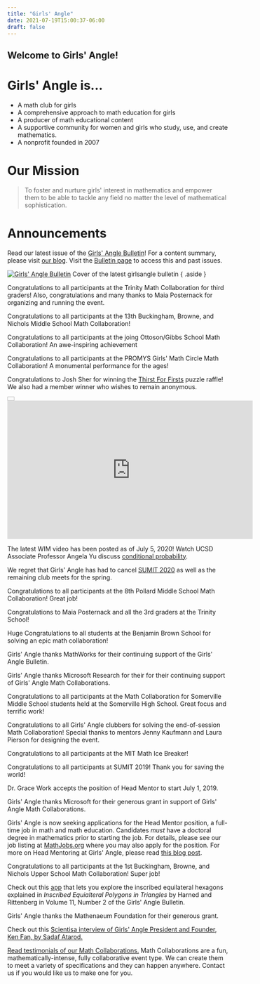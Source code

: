 ```yaml
---
title: "Girls' Angle"
date: 2021-07-19T15:00:37-06:00
draft: false
---
```


## Welcome to Girls' Angle!

# Girls' Angle is...

- A math club for girls
- A comprehensive approach to math education for girls
- A producer of math educational content
- A supportive community for women and girls who study, use, and create mathematics.
- A nonprofit founded in 2007

# Our Mission

> To foster and nurture girls' interest in mathematics and empower them to be able to tackle any field no matter the level of mathematical sophistication.

# Announcements

Read our latest issue of the [Girls' Angle Bulletin](page/bulletin-archive/GABv14n05E.pdf)! For a content summary, please visit [our blog](https://girlsangle.wordpress.com/2021/6/30/girls-angle-bulletin-volume-14-number-5/). Visit the [Bulletin page](page/bulletin.php) to access this and past issues.

[![Girls' Angle Bulletin](/images/Coverv14n05.jpg)](page/bulletin-archive/GABv14n05E.pdf)
Cover of the latest girlsangle bulletin
{ .aside }

Congratulations to all participants at the Trinity Math Collaboration for third graders! Also, congratulations and many thanks to Maia Posternack for organizing and running the event.

Congratulations to all participants at the 13th Buckingham, Browne, and Nichols Middle School Math Collaboration!

Congratulations to all participants at the joing Ottoson/Gibbs School Math Collaboration! An awe-inspiring achievement

Congratulations to all participants at the PROMYS Girls' Math Circle Math Collaboration! A monumental performance for the ages!

Congratulations to Josh Sher for winning the [Thirst For Firsts](https://girlsangle.wordpress.com/2020/07/15/thirst-for-firsts-a-girls-angle-raffle/) puzzle raffle! We also had a member winner who wishes to remain anonymous.

<div class="iframe-container unpadded">
<img width="16" height="9">
<iframe width="560" height="315" src="https://www.youtube.com/embed/Qnp02_9p4sg" title="YouTube video player" frameborder="0" allow="accelerometer; autoplay; clipboard-write; encrypted-media; gyroscope; picture-in-picture" allowfullscreen></iframe>
</div>

The latest WIM video has been posted as of July 5, 2020! Watch UCSD Associate Professor Angela Yu discuss [conditional probability](http://girlsangle.org/page/filmpage.php?num=19).

We regret that Girls' Angle has had to cancel [SUMIT 2020](http://girlsangle.org/page/SUMIT/SUMIT.html) as well as the remaining club meets for the spring.

Congratulations to all participants at the 8th Pollard Middle School Math Collaboration! Great job!

Congratulations to Maia Posternack and all the 3rd graders at the Trinity School!

Huge Congratulations to all students at the Benjamin Brown School for solving an epic math collaboration!

Girls' Angle thanks MathWorks for their continuing support of the Girls' Angle Bulletin.

Girls' Angle thanks Microsoft Research for their for their continuing support of Girls' Angle Math Collaborations.

Congratulations to all participants at the Math Collaboration for Somerville Middle School students held at the Somerville High School. Great focus and terrific work!

Congratulations to all Girls' Angle clubbers for solving the end-of-session Math Collaboration! Special thanks to mentors Jenny Kaufmann and Laura Pierson for designing the event.

Congratulations to all participants at the MIT Math Ice Breaker!

Congratulations to all participants at SUMIT 2019! Thank you for saving the world!

Dr. Grace Work accepts the position of Head Mentor to start July 1, 2019.

Girls' Angle thanks Microsoft for their generous grant in support of Girls' Angle Math Collaborations.

Girls' Angle is now seeking applications for the Head Mentor position, a full-time job in math and math education. Candidates _must_ have a doctoral degree in mathematics prior to starting the job. For details, please see our job listing at [MathJobs.org](https://www.mathjobs.org/jobs/jobs/12306) where you may also apply for the position. For more on Head Mentoring at Girls' Angle, please read [this blog post](https://girlsangle.wordpress.com/2018/09/09/head-mentoring-at-girls-angle/).

Congratulations to all participants at the 1st Buckingham, Browne, and Nichols Upper School Math Collaboration! Super job!

Check out this [app](http://girlsangle.org/apps/InscribedEquilateralHexagons.html) that lets you explore the inscribed equilateral hexagons explained in _Inscribed Equialteral Polygons in Triangles_ by Harned and Rittenberg in Volume 11, Number 2 of the Girls' Angle Bulletin.

Girls' Angle thanks the Mathenaeum Foundation for their generous grant.

Check out this [Scientisa interview of Girls' Angle President and Founder, Ken Fan, by Sadaf Atarod.](http://www.scientistafoundation.com/lifestyle-blog/girls-angle)

[Read testimonials of our Math Collaborations.](http://www.girlsangle.org/page/math_collaborations.html#mctestimonials) Math Collaborations are a fun, mathematically-intense, fully collaborative event type. We can create them to meet a variety of specifications and they can happen anywhere. Contact us if you would like us to make one for you.
